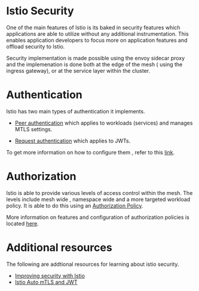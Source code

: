 # Istio Security 

One of the main features of Istio is its baked in security features which applications are able to utilize without any additional instrumentation. This enables application developers to focus more on application features and offload security to Istio.  

Security implementation is made possible using the envoy sidecar proxy and the implemenation is done both at the edge of the mesh ( using the ingress gateway), or at the service layer within the cluster. 

# Authentication 

Istio has two main types of authentication it implements. 
* [Peer authentication](https://istio.io/latest/docs/concepts/security/#peer-authentication) which applies to workloads (services)  and manages MTLS settings.
  

* [Request authentication](https://istio.io/latest/docs/concepts/security/#request-authentication) which applies to JWTs. 

To get more information on how to configure them , refer to this [link](https://istio.io/latest/docs/tasks/security/authentication/authn-policy/).

# Authorization 
 Istio is able to provide various levels of access control within the mesh. The levels include mesh wide , namespace wide and a more targeted workload policy. It is able to do this using an [Authorization Policy](https://istio.io/latest/docs/reference/config/security/authorization-policy/). 

 More information on features and configuration of authorization policies is located [here](https://istio.io/latest/docs/tasks/security/authorization/). 


# Additional resources

The following are addtional resources for learning about istio security. 

* [Improving security with Istio](https://www.youtube.com/watch?v=E0h1rS2D86k)
* [Istio Auto mTLS and JWT](https://www.youtube.com/watch?v=7_O58efytvM&t=422s)
